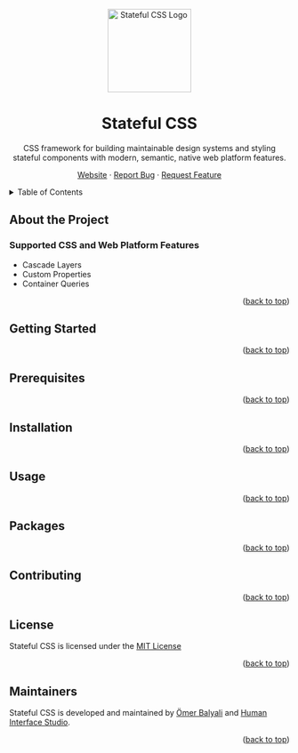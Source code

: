 <a id="top"></a>

<div align="center">
  <a href="https://statefulcss.com/">
    <img src="https://avatars.githubusercontent.com/u/195493678?s=150" alt="Stateful CSS Logo" width="150" height="150" />
  </a>
  <h1>Stateful CSS</h1>
  <p>
    CSS framework for building maintainable design systems and styling stateful components with modern, semantic, native web platform features.
  </p>
  <p>
    <a href="https://www.statefulcss.com">Website</a>
    &middot;
    <a href="https://github.com/statefulcss/statefulcss/issues/new?template=bug_report.md">Report Bug</a>
    &middot;
    <a href="https://github.com/statefulcss/statefulcss/issues/new?template=feature_request.md">Request Feature</a>
  </p>
</div>

<details>
<summary>Table of Contents</summary>

- [About the Project](#about-the-project)
  - [Supported CSS and Web Platform Features](#supported-css-and-web-platform-features)
- [Getting Started](#getting-started)
  - [Prerequisites](#prerequisites)
  - [Installation](#installation)
  - [Usage](#usage)
- [Packages](#packages)
- [License](#license)
- [Maintainers](#maintainers)

</details>

## About the Project

### Supported CSS and Web Platform Features

- Cascade Layers
- Custom Properties
- Container Queries

<p align="right">(<a href="#readme-top">back to top</a>)</p>

## Getting Started

<p align="right">(<a href="#readme-top">back to top</a>)</p>

## Prerequisites

<p align="right">(<a href="#readme-top">back to top</a>)</p>

## Installation

<p align="right">(<a href="#readme-top">back to top</a>)</p>

## Usage

<p align="right">(<a href="#readme-top">back to top</a>)</p>

## Packages

<p align="right">(<a href="#readme-top">back to top</a>)</p>

## Contributing

<p align="right">(<a href="#readme-top">back to top</a>)</p>

## License

Stateful CSS is licensed under the [MIT License](LICENSE)

<p align="right">(<a href="#readme-top">back to top</a>)</p>

## Maintainers

Stateful CSS is developed and maintained by [Ömer Balyali](https://github.com/omerbalyali) and
[Human Interface Studio](https://humaninterface.studio).

<p align="right">(<a href="#readme-top">back to top</a>)</p>
